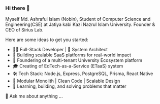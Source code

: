 ### Hi there 👋

Myself Md. Ashraful Islam (Nobin), Student of Computer Science and Engineering(CSE) at Jatiya kabi Kazi Nazrul Islam University.
Founder & CEO of Sirius Lab.

Here are some ideas to get you started:

- 👨‍💻 Full-Stack Developer | 🔧 System Architect
- 🚀 Building scalable SaaS platforms for real-world impact
- 🏫 Foundering of a multi-tenant University Ecosystem platform
- 🎓 Creating of EdTech-as-a-Service (ETaaS) system
- 🛠️ Tech Stack: Node.js, Express, PostgreSQL, Prisma, React Native
- 🧠 Modular Monolith | Clean Code | Scalable Design
- 🌱 Learning, building, and solving problems that matter

💬 Ask me about anything ...
